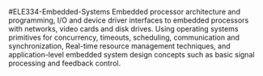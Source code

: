 #ELE334-Embedded-Systems
Embedded processor architecture and programming, I/O and device driver interfaces to embedded processors with networks, video cards and disk drives. 
Using operating systems primitives for concurrency, timeouts, scheduling, communication and synchronization, Real-time resource management techniques, and application-level embedded system design concepts such as basic signal processing and feedback control.
